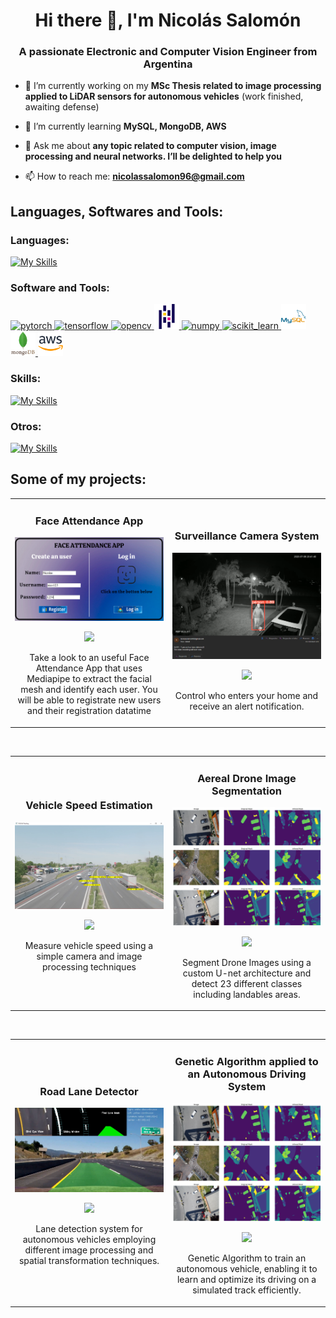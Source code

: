 <h1 align="center">Hi there 👋, I'm Nicolás Salomón</h1>
<h3 align="center">A passionate Electronic and Computer Vision Engineer from Argentina</h3>

- 🔭 I’m currently working on my **MSc Thesis related to image processing applied to LiDAR sensors for autonomous vehicles** (work finished, awaiting defense)

- 🌱 I’m currently learning **MySQL, MongoDB, AWS**

<!-- - 👨‍💻 All of my projects are available at [https://github.com/nicolassalomon96](https://github.com/nicolassalomon96)-->

- 💬 Ask me about **any topic related to computer vision, image processing and neural networks. I’ll be delighted to help you**

- 📫 How to reach me: **nicolassalomon96@gmail.com**

<!--<h3 align="left">Connect with me:</h3>
<p align="left">
</p>

<h3 align="left">Languages and Tools:</h3>
<p align="left"> <a href="https://www.python.org" target="_blank" rel="noreferrer"> <img src="https://raw.githubusercontent.com/devicons/devicon/master/icons/python/python-original.svg" alt="python" width="40" height="40"/> </a> <a href="https://pytorch.org/" target="_blank" rel="noreferrer"> <img src="https://www.vectorlogo.zone/logos/pytorch/pytorch-icon.svg" alt="pytorch" width="40" height="40"/> </a> <a href="https://www.tensorflow.org" target="_blank" rel="noreferrer"> <img src="https://www.vectorlogo.zone/logos/tensorflow/tensorflow-icon.svg" alt="tensorflow" width="40" height="40"/> </a> <a href="https://opencv.org/" target="_blank" rel="noreferrer"> <img src="https://www.vectorlogo.zone/logos/opencv/opencv-icon.svg" alt="opencv" width="40" height="40"/> </a> <a href="https://pandas.pydata.org/" target="_blank" rel="noreferrer"> <img src="https://raw.githubusercontent.com/devicons/devicon/2ae2a900d2f041da66e950e4d48052658d850630/icons/pandas/pandas-original.svg" alt="pandas" width="40" height="40"/> </a> <a href="https://scikit-learn.org/" target="_blank" rel="noreferrer"> <img src="https://upload.wikimedia.org/wikipedia/commons/0/05/Scikit_learn_logo_small.svg" alt="scikit_learn" width="40" height="40"/> </a> <a href="https://www.mysql.com/" target="_blank" rel="noreferrer"> <img src="https://raw.githubusercontent.com/devicons/devicon/master/icons/mysql/mysql-original-wordmark.svg" alt="mysql" width="40" height="40"/> </a> <a href="https://www.mongodb.com/" target="_blank" rel="noreferrer"> <img src="https://raw.githubusercontent.com/devicons/devicon/master/icons/mongodb/mongodb-original-wordmark.svg" alt="mongodb" width="40" height="40"/> </a> <a href="https://aws.amazon.com" target="_blank" rel="noreferrer"> <img src="https://raw.githubusercontent.com/devicons/devicon/master/icons/amazonwebservices/amazonwebservices-original-wordmark.svg" alt="aws" width="40" height="40"/> </a> <a href="https://git-scm.com/" target="_blank" rel="noreferrer"> <img src="https://www.vectorlogo.zone/logos/git-scm/git-scm-icon.svg" alt="git" width="40" height="40"/> </a> <a href="https://www.linux.org/" target="_blank" rel="noreferrer"> <img src="https://raw.githubusercontent.com/devicons/devicon/master/icons/linux/linux-original.svg" alt="linux" width="40" height="40"/> </a> <a href="https://www.mathworks.com/" target="_blank" rel="noreferrer"> <img src="https://upload.wikimedia.org/wikipedia/commons/2/21/Matlab_Logo.png" alt="matlab" width="40" height="40"/> </a> <a href="https://www.photoshop.com/en" target="_blank" rel="noreferrer"> <img src="https://raw.githubusercontent.com/devicons/devicon/master/icons/photoshop/photoshop-line.svg" alt="photoshop" width="40" height="40"/> </a> <a href="https://www.arduino.cc/" target="_blank" rel="noreferrer"> <img src="https://cdn.worldvectorlogo.com/logos/arduino-1.svg" alt="arduino" width="40" height="40"/> </a> </p>

-->
## Languages, Softwares and Tools:

### Languages:

[![My Skills](https://skillicons.dev/icons?i=py,matlab,arduino&perline=4)](https://skillicons.dev)

### Software and Tools:
<p align="left"> <a href="https://pytorch.org/" target="_blank" rel="noreferrer"> <img src="https://www.vectorlogo.zone/logos/pytorch/pytorch-icon.svg" alt="pytorch" width="40" height="40"/> </a> <a href="https://www.tensorflow.org" target="_blank" rel="noreferrer"> <img src="https://www.vectorlogo.zone/logos/tensorflow/tensorflow-icon.svg" alt="tensorflow" width="40" height="40"/> </a> <a href="https://opencv.org/" target="_blank" rel="noreferrer"> <img src="https://www.vectorlogo.zone/logos/opencv/opencv-icon.svg" alt="opencv" width="40" height="40"/> </a> <a href="https://pandas.pydata.org/" target="_blank" rel="noreferrer"> <img src="https://raw.githubusercontent.com/devicons/devicon/2ae2a900d2f041da66e950e4d48052658d850630/icons/pandas/pandas-original.svg" alt="pandas" width="40" height="40"/> </a> <a href="https://www.numpy.org" target="_blank" rel="noreferrer"> <img src="https://miro.medium.com/v2/resize:fit:524/1*CsRki-Xfk8wFDAHJK5DX-w.png" alt="numpy" width="40" height="40"/> </a><a href="https://scikit-learn.org/" target="_blank" rel="noreferrer"> <img src="https://upload.wikimedia.org/wikipedia/commons/0/05/Scikit_learn_logo_small.svg" alt="scikit_learn" width="40" height="40"/> </a> <a href="https://www.mysql.com/" target="_blank" rel="noreferrer"> <img src="https://raw.githubusercontent.com/devicons/devicon/master/icons/mysql/mysql-original-wordmark.svg" alt="mysql" width="40" height="40"/> </a> <a href="https://www.mongodb.com/" target="_blank" rel="noreferrer"> <img src="https://raw.githubusercontent.com/devicons/devicon/master/icons/mongodb/mongodb-original-wordmark.svg" alt="mongodb" width="40" height="40"/> </a> <a href="https://aws.amazon.com" target="_blank" rel="noreferrer"> <img src="https://raw.githubusercontent.com/devicons/devicon/master/icons/amazonwebservices/amazonwebservices-original-wordmark.svg" alt="aws" width="40" height="40"/> </a> </p>

### Skills:
[![My Skills](https://skillicons.dev/icons?i=git,github,gitlab,anaconda,vscode&perline=9)](https://skillicons.dev)

### Otros:
[![My Skills](https://skillicons.dev/icons?i=linux,latex,autocad,ps&perline=6)](https://skillicons.dev)


## Some of my projects:
<table>
<tr>
<td width="50%">
<h3 align="center">Face Attendance App</h3>
<div align="center">
<a href="https://github.com/nicolassalomon96/CV_projects/tree/main/face_attendance_app" target="_blank"><img src="https://github.com/nicolassalomon96/CV_projects/blob/main/face_attendance_app/images/Readme/output.png"></a>
<p>
<a href="https://github.com/nicolassalomon96/CV_projects/tree/main/face_attendance_app" target="_blank">
<img src="https://img.shields.io/badge/CODE-80ffaa?style=for-the-badge&logo=github&logoColor=black">
</a>
</p>
<p>Take a look to an useful Face Attendance App that uses Mediapipe to extract the facial mesh and identify each user. You will be able to registrate new users and their registration datatime</p>
</div>
                                                                                      
</td>

<td width="50%">
               <br>
<h3 align="center">Surveillance Camera System</h3>
<div align="center">                                       
<a href="https://github.com/nicolassalomon96/CV_projects/tree/main/security_camera_system" target="_blank"><img src="https://github.com/nicolassalomon96/CV_projects/blob/main/security_camera_system/images/output_2.png"></a>
<br>
<p>
<a href="https://github.com/nicolassalomon96/CV_projects/tree/main/security_camera_system" target="_blank">
<img src="https://img.shields.io/badge/CODE-80ffaa?style=for-the-badge&logo=github&logoColor=black">
</a>
</p>
</p>Control who enters your home and receive an alert notification.</p>
</div>                                                             
</table>                                                                                 
</div>
<br>

<table>
<tr>
<td width="50%">
<h3 align="center">Vehicle Speed Estimation </h3>
<div align="center">
<a href="https://github.com/nicolassalomon96/CV_projects/tree/main/vehicle_speed_estimation" target="_blank"><img src="https://github.com/nicolassalomon96/CV_projects/blob/main/vehicle_speed_estimation/images/screenshot.png"></a>
<p>
<a href="https://github.com/nicolassalomon96/CV_projects/tree/main/vehicle_speed_estimation" target="_blank">
<img src="https://img.shields.io/badge/CODE-80ffaa?style=for-the-badge&logo=github&logoColor=black">
</a>
</p>
<p>Measure vehicle speed using a simple camera and image processing techniques</p>
</div>
                                                                                      
</td>       

<td width="50%">
<h3 align="center">Aereal Drone Image Segmentation</h3>
<div align="center">
<a href="https://github.com/nicolassalomon96/CV_projects/tree/main/drone_segmentation" target="_blank"><img src="https://github.com/nicolassalomon96/CV_projects/blob/main/drone_segmentation/images/output_test.png" width="400" alt="Curso Kotlin Multiplatform"></a>
<p>
<a href="https://github.com/nicolassalomon96/CV_projects/tree/main/drone_segmentation" target="_blank">
<img src="https://img.shields.io/badge/CODE-80ffaa?style=for-the-badge&logo=github&logoColor=black">
</a>
</p>
<p>Segment Drone Images using a custom U-net architecture and detect 23 different classes including landables areas.</p>
</div>
                                                                                      
</td>  
</table>                                                                                 
</div>
<br>

<table>
<tr>
<td width="50%">
<h3 align="center">Road Lane Detector </h3>
<div align="center">
<a href="https://github.com/nicolassalomon96/CV_projects/tree/main/road_line_detector" target="_blank"><img src="https://github.com/nicolassalomon96/CV_projects/blob/main/road_line_detector/images/output_frame.png"></a>
<p>
<a href="https://github.com/nicolassalomon96/CV_projects/tree/main/road_line_detector" target="_blank">
<img src="https://img.shields.io/badge/CODE-80ffaa?style=for-the-badge&logo=github&logoColor=black">
</a>
</p>
<p>Lane detection system for autonomous vehicles employing different image processing and spatial transformation techniques.</p>
</div>
                                                                                      
</td>       

<td width="50%">
<h3 align="center">Genetic Algorithm applied to an Autonomous Driving System</h3>
<div align="center">
<a href="https://github.com/nicolassalomon96/Genetic_Car" target="_blank"><img src="https://github.com/nicolassalomon96/CV_projects/blob/main/drone_segmentation/images/output_test.png" width="400" alt="Curso Kotlin Multiplatform"></a>
<p>
<a href="https://github.com/nicolassalomon96/Genetic_Car" target="_blank">
<img src="https://img.shields.io/badge/CODE-80ffaa?style=for-the-badge&logo=github&logoColor=black">
</a>
</p>
<p>Genetic Algorithm to train an autonomous vehicle, enabling it to learn and optimize its driving on a simulated track efficiently.</p>
</div>
                                                                                      
</td>  
</table>                                                                                 
</div>
<br>



<!--
**nicolassalomon96/nicolassalomon96** is a ✨ _special_ ✨ repository because its `README.md` (this file) appears on your GitHub profile.

Here are some ideas to get you started:

- 🔭 I’m currently working on ...
- 🌱 I’m currently learning ...
- 👯 I’m looking to collaborate on ...
- 🤔 I’m looking for help with ...
- 💬 Ask me about ...
- 📫 How to reach me: ...
- 😄 Pronouns: ...
- ⚡ Fun fact: ...
-->
